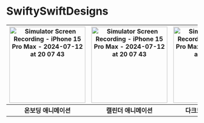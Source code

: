 #  SwiftySwiftDesigns


| <img src="https://github.com/user-attachments/assets/f903ff96-e2e4-42fb-b7a0-ab3228b8d189" alt="Simulator Screen Recording - iPhone 15 Pro Max - 2024-07-12 at 20 07 43" style="width: 200px;"> | <img src="https://github.com/user-attachments/assets/4457a7c1-2e4a-48fd-a950-65b4b0f20823" alt="Simulator Screen Recording - iPhone 15 Pro Max - 2024-07-12 at 20 07 43" style="width: 200px;"> | <img src="https://github.com/user-attachments/assets/4457a7c1-2e4a-48fd-a950-65b4b0f20823" alt="Simulator Screen Recording - iPhone 15 Pro Max - 2024-07-12 at 20 07 43" style="width: 200px;"> |
|:--------------:|:--------------:|:--------------:|
| **온보딩 애니메이션** | **캘린더 애니메이션** |**다크모드 애니메이션** |
